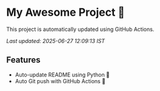 # My Awesome Project 🚀

This project is automatically updated using GitHub Actions.

_Last updated: 2025-06-27 12:09:13 IST_

## Features
- Auto-update README using Python 🐍
- Auto Git push with GitHub Actions 🤖
